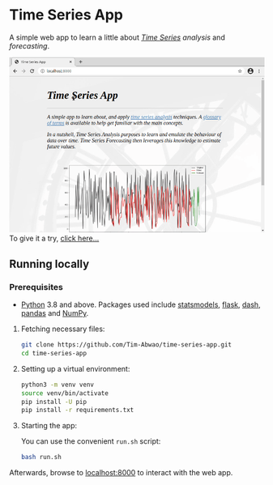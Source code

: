 # Time Series App

A simple web app to learn a little about *[Time Series][1] analysis* and *forecasting*.

![screencast of the app](data/dashboard.gif)
To give it a try, [click here...][2]

## Running locally

### Prerequisites

- [Python][3] 3.8 and above. Packages used include [statsmodels][4], [flask][5], [dash][8], [pandas][6] and [NumPy][7].

1. Fetching necessary files:

    ```bash
    git clone https://github.com/Tim-Abwao/time-series-app.git
    cd time-series-app
    ```

2. Setting up a virtual environment:

    ```bash
    python3 -m venv venv
    source venv/bin/activate
    pip install -U pip
    pip install -r requirements.txt
    ```

3. Starting the app:

    You can use the convenient `run.sh` script:

    ```bash
    bash run.sh
    ```

Afterwards, browse to [localhost:8000](http://127.0.0.1:8000) to interact with the web app.

[1]: https://en.wikipedia.org/wiki/Time_series
[2]: https://time-series-app.herokuapp.com
[3]: https://www.python.org "The Python programming language"
[4]: https://www.statsmodels.org/stable/index.html
[5]: https://flask.palletsprojects.com/en/1.1.x/
[6]: https://pandas.pydata.org
[7]: https://numpy.org
[8]: https://dash.plotly.com/
